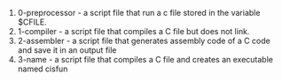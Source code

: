 1. 0-preprocessor - a script file that run a c file stored in the variable $CFILE.
2. 1-compiler - a script file that compiles a C file but does not link.
3. 2-assembler - a script file that generates assembly code of a C code and save it in an output file
4. 3-name - a script file that compiles a C file and creates an executable named cisfun
